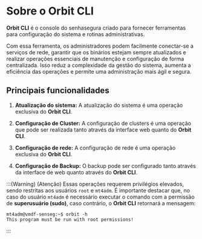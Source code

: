 # Sobre o Orbit CLI

**Orbit CLI** é o console do senhasegura criado para fornecer ferramentas para configuração do sistema e rotinas administrativas. 

Com essa ferramenta, os administradores podem facilmente conectar-se a serviços de rede, garantir que os binários estejam sempre atualizados e realizar operações essenciais de manutenção e configuração de forma centralizada. Isso reduz a complexidade da gestão do sistema, aumenta a eficiência das operações e permite uma administração mais ágil e segura.

## Principais funcionalidades

1. **Atualização do sistema:** A atualização do sistema é uma operação exclusiva do **Orbit CLI**.

1. **Configuração de Cluster:** A configuração de clusters é uma operação que pode ser realizada tanto através da interface web quanto do **Orbit CLI**. 

1. **Configuração de rede:** A configuração de rede é uma operação exclusiva do **Orbit CLI**.

1. **Configuração de Backup:** O backup pode ser configurado tanto através da interface de web quanto através do **Orbit CLI**.

:::(Warning) (Atenção)
Essas operações requerem privilégios elevados, sendo restritas aos usuários `root` e `mt4adm`. É importante destacar que, no caso do usuário `mt4adm` é necessário executar o comando com a permissão de **superusuário (sudo)**, caso contrário, o **Orbit CLI** retornará a mensagem:
```
mt4adm@vmdf-senseg:~$ orbit -h
This program must be run with root permissions!
```
:::


